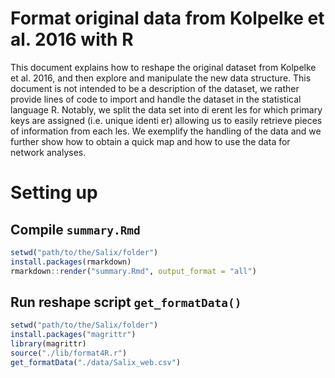 # Format original data from Kolpelke et al. 2016 with R

This document explains how to reshape the original dataset from Kolpelke et al. 2016, and then explore and manipulate the new data structure. This document is not intended to be a description of the dataset, we rather provide lines of code to import and handle the dataset in the statistical language R. Notably, we split the data set into di erent  les for which primary keys are assigned (i.e. unique identi er) allowing us to easily retrieve pieces of information from each  les. We exemplify the handling of the data and we further show how to obtain a quick map and how to use the data for network analyses.

# Setting up

## Compile `summary.Rmd`

```r
setwd("path/to/the/Salix/folder")
install.packages(rmarkdown)
rmarkdown::render("summary.Rmd", output_format = "all")
```

## Run reshape script `get_formatData()`

```r
setwd("path/to/the/Salix/folder")
install.packages("magrittr")
library(magrittr)
source("./lib/format4R.r")
get_formatData("./data/Salix_web.csv")
```
